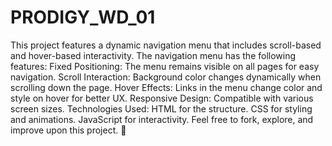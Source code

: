 # PRODIGY_WD_01
This project features a dynamic navigation menu that includes scroll-based and hover-based interactivity. The navigation menu has the following features:  Fixed Positioning: The menu remains visible on all pages for easy navigation.  Scroll Interaction: Background color changes dynamically when scrolling down the page.  Hover Effects: Links in the menu change color and style on hover for better UX.  Responsive Design: Compatible with various screen sizes.  Technologies Used:  HTML for the structure.  CSS for styling and animations.  JavaScript for interactivity.  Feel free to fork, explore, and improve upon this project. 🚀
